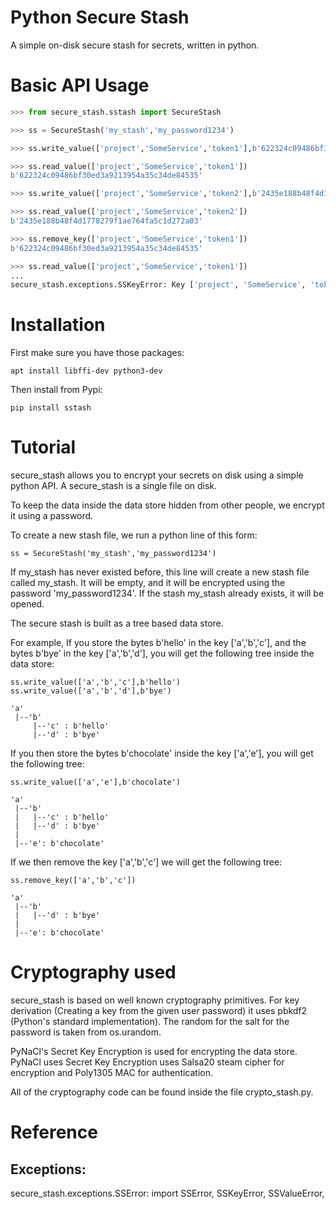 # Python Secure Stash

A simple on-disk secure stash for secrets, written in python.


# Basic API Usage

```python
>>> from secure_stash.sstash import SecureStash

>>> ss = SecureStash('my_stash','my_password1234')

>>> ss.write_value(['project','SomeService','token1'],b'622324c09486bf30ed3a9213954a35c34de84535')

>>> ss.read_value(['project','SomeService','token1'])
b'622324c09486bf30ed3a9213954a35c34de84535'

>>> ss.write_value(['project','SomeService','token2'],b'2435e188b48f4d1778279f1ae764fa5c1d272a03')

>>> ss.read_value(['project','SomeService','token2'])
b'2435e188b48f4d1778279f1ae764fa5c1d272a03'

>>> ss.remove_key(['project','SomeService','token1'])
b'622324c09486bf30ed3a9213954a35c34de84535'

>>> ss.read_value(['project','SomeService','token1'])
...
secure_stash.exceptions.SSKeyError: Key ['project', 'SomeService', 'token1'] was not found in store.

```

# Installation

First make sure you have those packages:

```
apt install libffi-dev python3-dev
```

Then install from Pypi:

```
pip install sstash
```


# Tutorial

secure_stash allows you to encrypt your secrets on disk using a simple python
API. A secure_stash is a single file on disk. 

To keep the data inside the data store hidden from other people, we
encrypt it using a password. 

To create a new stash file, we run a python line of this form:

```
ss = SecureStash('my_stash','my_password1234')
```

If my_stash has never existed before, this line will create a new stash file
called my_stash. It will be empty, and it will be encrypted using the password
'my_password1234'. If the stash my_stash already exists, it will be opened.


The secure stash is built as a tree based data store.  

For example, If you store the bytes b'hello' in the key ['a','b','c'], and the
bytes b'bye' in the key ['a','b','d'], you will get the following tree inside
the data store:

```
ss.write_value(['a','b','c'],b'hello')
ss.write_value(['a','b','d'],b'bye')

'a'
 |--'b'
     |--'c' : b'hello'
     |--'d' : b'bye'
```

If you then store the bytes b'chocolate' inside the key ['a','e'], you will get
the following tree:


```
ss.write_value(['a','e'],b'chocolate')

'a'
 |--'b'
 |   |--'c' : b'hello'
 |   |--'d' : b'bye'
 |
 |--'e': b'chocolate'
```

If we then remove the key ['a','b','c'] we will get the following tree:

```
ss.remove_key(['a','b','c'])

'a'
 |--'b'
 |   |--'d' : b'bye'
 |
 |--'e': b'chocolate'
```


# Cryptography used

secure_stash is based on well known cryptography primitives. For key derivation
(Creating a key from the given user password) it uses pbkdf2 (Python's standard
implementation).
The random for the salt for the password is taken from os.urandom.

PyNaCl's Secret Key Encryption is used for encrypting the data store. PyNaCl
uses Secret Key Encryption uses Salsa20 steam cipher for encryption and
Poly1305 MAC for authentication.

All of the cryptography code can be found inside the file crypto_stash.py.


# Reference

## Exceptions:
secure_stash.exceptions.SSError: import SSError, SSKeyError, SSValueError,
```





